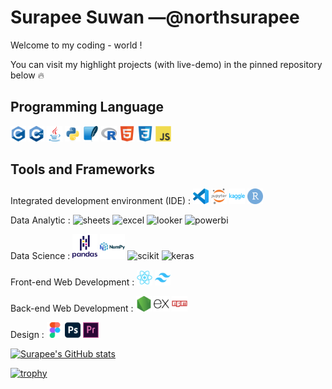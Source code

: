# Surapee Suwan —@northsurapee
Welcome to my coding - world !

You can visit my highlight projects (with live-demo) in the pinned repository below 🔥

## Programming Language
<p>
  <img src="https://raw.githubusercontent.com/devicons/devicon/master/icons/c/c-original.svg" alt="c" width="25" height="25"/>
  <img src="https://raw.githubusercontent.com/devicons/devicon/master/icons/cplusplus/cplusplus-original.svg" alt="cpp" width="25" height="25"/>
  <img src="https://raw.githubusercontent.com/devicons/devicon/master/icons/java/java-original.svg" alt="java" width="25" height="25"/>
  <img src="https://raw.githubusercontent.com/devicons/devicon/master/icons/python/python-original.svg" alt="python" width="25" height="25"/>
  <img src="https://github.com/devicons/devicon/blob/master/icons/sqlite/sqlite-original.svg" alt="sqlite" width="25" height="25"/>
  <img src="https://github.com/devicons/devicon/blob/master/icons/r/r-original.svg" alt="r" width="25" height="25"/>
  <img src="https://raw.githubusercontent.com/devicons/devicon/master/icons/html5/html5-original.svg" alt="html" width="25" height="25"/>
  <img src="https://raw.githubusercontent.com/devicons/devicon/master/icons/css3/css3-original.svg" alt="css" width="25" height="25"/>
  <img src="https://raw.githubusercontent.com/devicons/devicon/master/icons/javascript/javascript-original.svg" alt="javascript" width="25" height="25"/>
</p>

## Tools and Frameworks
<p>
  Integrated development environment (IDE) :  
  <img src="https://raw.githubusercontent.com/devicons/devicon/master/icons/vscode/vscode-original.svg" alt="vscode" width="25" height="25"/>
  <img src="https://raw.githubusercontent.com/devicons/devicon/master/icons/jupyter/jupyter-original-wordmark.svg" alt="jupyter" width="25" height="25"/>
  <img src="https://github.com/devicons/devicon/blob/master/icons/kaggle/kaggle-original-wordmark.svg" alt="kaggle" height="25"/>
  <img src="https://github.com/devicons/devicon/blob/master/icons/rstudio/rstudio-original.svg" alt="rstudio" height="25"/>
</p>

<p>
  Data Analytic :  
  <img src="https://www.svgrepo.com/show/223056/sheets-sheet.svg" alt="sheets" width="25" height="25"/>
  <img src="https://www.svgrepo.com/show/373589/excel.svg" alt="excel" width="25" height="25"/>
  <img src="https://www.svgrepo.com/show/354012/looker-icon.svg" alt="looker" width="25" height="25"/>
  <img src="https://github.com/microsoft/PowerBI-Icons/blob/main/SVG/Power-BI.svg" alt="powerbi" width="25" height="25"/>
</p>

<p>
  Data Science : 
  <img src="https://github.com/devicons/devicon/blob/master/icons/pandas/pandas-original-wordmark.svg" alt="pandas" height="40"/>
  <img src="https://github.com/devicons/devicon/blob/master/icons/numpy/numpy-original-wordmark.svg" alt="numpy" height="40"/>
  <img src="https://upload.wikimedia.org/wikipedia/commons/thumb/0/05/Scikit_learn_logo_small.svg/260px-Scikit_learn_logo_small.svg.png?20180808062052" alt="scikit" height="30"/>
  <img src="https://upload.wikimedia.org/wikipedia/commons/thumb/a/ae/Keras_logo.svg/512px-Keras_logo.svg.png" alt="keras" height="25"/>
</p>

<p>
  Front-end Web Development :
  <img src="https://raw.githubusercontent.com/devicons/devicon/master/icons/react/react-original.svg" alt="react" width="25" height="25"/>
  <img src="https://raw.githubusercontent.com/devicons/devicon/master/icons/tailwindcss/tailwindcss-plain.svg" alt="tailwind" width="25" height="25"/>
  
</p>

<p>
  Back-end Web Development :
  <img src="https://raw.githubusercontent.com/devicons/devicon/master/icons/nodejs/nodejs-original.svg" alt="node" width="25" height="25"/>
  <img src="https://raw.githubusercontent.com/devicons/devicon/master/icons/express/express-original.svg" alt="express" width="25" height="25"/>
  <img src="https://raw.githubusercontent.com/devicons/devicon/master/icons/npm/npm-original-wordmark.svg" alt="npm" width="25" height="25"/>
</p>

<p>
  Design :
  <img src="https://raw.githubusercontent.com/devicons/devicon/master/icons/figma/figma-original.svg" alt="figma" width="25" height="25"/>
  <img src="https://raw.githubusercontent.com/devicons/devicon/master/icons/photoshop/photoshop-plain.svg" alt="photoshop" width="25" height="25"/>
  <img src="https://raw.githubusercontent.com/devicons/devicon/master/icons/premierepro/premierepro-original.svg" alt="premiere pro" width="25" height="25"/>
</p>

[![Surapee's GitHub stats](https://github-readme-stats.vercel.app/api?username=northsurapee&show_icons=true&theme=dracula)](https://github.com/anuraghazra/github-readme-stats)

[![trophy](https://github-profile-trophy.vercel.app/?username=northsurapee&theme=chalk&margin-w=5&margin-h=5&column=-1&rank=SECRET,SSS,SS,S,AAA,AA,A,B,C)](https://github.com/ryo-ma/github-profile-trophy)
